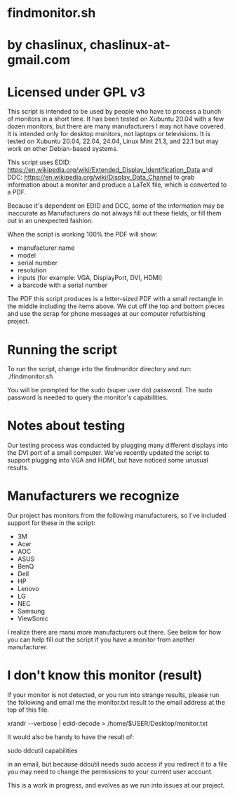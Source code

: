 # findmonitor.sh
# by chaslinux, chaslinux-at-gmail.com
# Licensed under GPL v3

This script is intended to be used by people who have to process a bunch of monitors in a short time.
It has been tested on Xubuntu 20.04 with a few dozen monitors, but there are many manufacturers I may not
have covered. It is intended only for desktop monitors, not laptops or televisions. It is tested on
Xubuntu 20.04, 22.04, 24.04, Linux Mint 21.3, and 22.1 but may work on other Debian-based systems.

This script uses EDID: https://en.wikipedia.org/wiki/Extended_Display_Identification_Data and DDC: 
https://en.wikipedia.org/wiki/Display_Data_Channel to grab information about a monitor and produce 
a LaTeX file, which is converted to a PDF.

Because it's dependent on EDID and DCC, some of the information may be inaccurate as Manufacturers
do not always fill out these fields, or fill them out in an unexpected fashion.

When the script is working 100% the PDF will show:
* manufacturer name
* model
* serial number
* resolution
* inputs (for example: VGA, DisplayPort, DVI, HDMI)
* a barcode with a serial number

The PDF this script produces is a letter-sized PDF with a small rectangle in the middle including 
the items above. We cut off the top and bottom pieces and use the scrap for phone messages at our
computer refurbishing project.

# Running the script
To run the script, change into the findmonitor directory and run:
./findmonitor.sh

You will be prompted for the sudo (super user do) password. The sudo password is needed to query the
monitor's capabilities.

# Notes about testing
Our testing process was conducted by plugging many different displays into the DVI port of a
small computer. We've recently updated the script to support plugging into VGA and HDMI, but have 
noticed some unusual results.

# Manufacturers we recognize
Our project has monitors from the following manufacturers, so I've included support for these in the
script:
* 3M
* Acer
* AOC
* ASUS
* BenQ
* Dell
* HP
* Lenovo
* LG
* NEC
* Samsung
* ViewSonic

I realize there are manu more manufacturers out there. See below for how you can help fill out the script
if you have a monitor from another manufacturer.

# I don't know this monitor (result)
If your monitor is not detected, or you run into strange results, please run the following and email
me the monitor.txt result to the email address at the top of this file.

xrandr --verbose | edid-decode > /home/$USER/Desktop/monitor.txt

It would also be handy to have the result of:

sudo ddcutil capabilities

in an email, but because ddcutil needs sudo access if you redirect it to a file you may need to change
the permissions to your current user account.

This is a work in progress, and evolves as we run into issues at our project.
